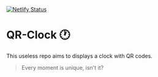 [![Netlify Status](https://api.netlify.com/api/v1/badges/94f30bc0-8590-471e-8d51-992ce9b5b1c9/deploy-status)](https://app.netlify.com/sites/isoclock-qr/deploys)

# QR-Clock :clock1:

This useless repo aims to displays a clock with QR codes.

> Every moment is unique, isn't it?
